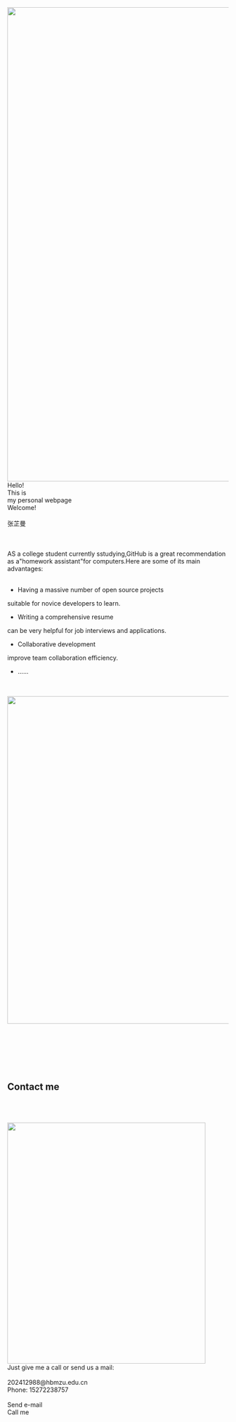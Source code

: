 <!DOCTYPE html>
<html> 
<head>
	<meta charset="utf-8">
	<meta name="viewport" content="width=device-width, initial-scale=1">
	<meta name="generator" content="RocketCake">
	<title></title>
	<link rel="stylesheet" type="text/css" href="index_html.css">
</head>
<body>
<div class="textstyle1">
  <div id="container_3e575098">
    <div id="container_3e575098_padding" >
      <div class="textstyle2">
        <img src="https://sm.ms/image/ZyGfnv3TOpVQqME" width="1920" height="1080" id="img_37cf11ab" alt="" title="" />
        <div id="text_5b736143">
          <div class="textstyle2">
            <div id="container_192b9a7">
              <div id="container_192b9a7_padding" >
                <div class="textstyle2">
<span class="textstyle3">Hello!<br/>This is<br/>my personal webpage</span><span class="textstyle4"><br/>Welcome!</span><span class="textstyle3"><br/><br/></span>                  <a href="index.html#appointment" style="text-decoration:none"><div id="button_2386f5af">
                    <div class="vcenterstyle1"><div class="vcenterstyle2">                      <div class="textstyle2">
                        </div>
                      <div class="textstyle1">
                        <span class="textstyle5">张芷曼</span>
                        </div>
                      </div></div>
                    </div></a>
                  </div>
                <div style="clear:both"></div>
                </div>
              </div>
            </div>
          </div>
        </div>
      <div style="clear:both"></div>
      </div>
    </div>
  <span class="textstyle6"><br/></span>
  <div id="container_1f421e47">
    <div id="container_1f421e47_padding" >
      <div class="textstyle2">
        <span class="textstyle7"><br/><br/></span>
        </div>
      <div class="textstyle1">
        <div id="container_74cc30ce">
          <div id="container_74cc30ce_padding" >
            <div class="textstyle2">
<span class="textstyle8">AS a college student currently sstudying,GitHub is a great recommendation as a&quot;homework assistant&quot;for computers.Here are some of its main advantages:<br/><br/></span>              <ul id="ul_23467b03" class="ulstyle1">
                <li><span class="textstyle8">Having a massive number of open source projects</span>                  </li>
                </ul>
<span class="textstyle8">suitable for novice developers to learn. <br/> </span>              <ul id="ul_40fcb774" class="ulstyle1">
                <li><span class="textstyle8">Writing a comprehensive resume</span>                  </li>
                </ul>
<span class="textstyle8">can be very helpful for job interviews and applications.<br/> </span>              <ul id="ul_73017a78" class="ulstyle1">
                <li><span class="textstyle8">Collaborative development </span>                  </li>
                </ul>
<span class="textstyle8">improve team collaboration efficiency.<br/> </span>              <ul id="ul_60dba8b2" class="ulstyle1">
                <li>                  <span class="textstyle8">......</span>
                  </li>
                </ul>
              <span class="textstyle8"> <br/> <br/></span>
              </div>
            </div>
          </div>
        <div id="container_55cd82bf">
          <div id="container_55cd82bf_padding" >
            <div class="textstyle2">
              <img src="rc_images/abc1.jpg" width="810" height="746" id="img_2a63c6c8" alt="" title="" />
              </div>
            <div style="clear:both"></div>
            </div>
          </div>
        </div>
      <div class="textstyle2">
        <span class="textstyle6"><br/><br/><br/><br/></span>
        </div>
      <div style="clear:both"></div>
      </div>
    </div>
  <span class="textstyle6"><br/></span>
  <div id="container_50443472">
    <div id="container_50443472_padding" >
      <div class="textstyle1">
        <span class="textstyle7"><br/></span>
<h2 id="heading_36175d75">Contact me</h2><div id="anchor_58465b21"><a name="appointment"></a></div>
        <span class="textstyle7"><br/><br/><br/></span>
        <div id="container_24d810db">
          <div id="container_24d810db_padding" >
            <div class="textstyle2">
              <img src="rc_images/abc2.jpg" width="451" height="549" id="img_3c70b732" alt="" title="" />
              </div>
            <div style="clear:both"></div>
            </div>
          </div>
        <div id="container_5937bf07">
          <div id="container_5937bf07_padding" >
            <div class="textstyle1">
              <span class="textstyle8">Just give me a call or send us a mail:<br/><br/>202412988@hbmzu.edu.cn<br/>Phone: 15272238757<br/><br/></span>
              <a href="mailto:gardening@example.com" style="text-decoration:none"><div id="button_32754fc4">
                <div class="vcenterstyle1"><div class="vcenterstyle2">                  <div class="textstyle1">
                    <span class="textstyle5">Send e-mail</span>
                    </div>
                  <div class="textstyle2">
                    </div>
                  </div></div>
                </div></a>
              <span class="textstyle8"> </span>
              <a href="tel:55512345678" style="text-decoration:none"><div id="button_5353c50c">
                <div class="vcenterstyle1"><div class="vcenterstyle2">                  <div class="textstyle1">
                    <span class="textstyle5">Call me</span>
                    </div>
                  <div class="textstyle2">
                    </div>
                  </div></div>
                </div></a>
              </div>
            <div style="clear:both"></div>
            </div>
          </div>
        <span class="textstyle6"><br/><br/><br/></span>
        </div>
      <div style="clear:both"></div>
      </div>
    </div>
  <span class="textstyle6"><br/></span>
  </div>
</body>
</html>
